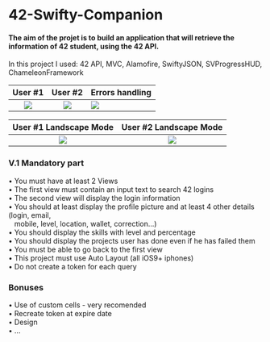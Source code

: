 # 42-Swifty-Companion
#### The aim of the projet is to build an application that will retrieve the information of 42 student, using the 42 API.

In this project I used: 42 API, MVC, Alamofire, SwiftyJSON, SVProgressHUD, ChameleonFramework

User #1               |  User #2             |  Errors handling
:--------------------:|:--------------------:|:--------------------|
![](sshiling.gif)     |  ![](oskulska.gif)   |  ![](errors.gif)

User #1 Landscape Mode |  User #2 Landscape Mode
:---------------------:|:----------------------:|
![](nestor_l.gif)      |  ![](sshiling_l.gif)

### V.1 Mandatory part

• You must have at least 2 Views <br>
• The first view must contain an input text to search 42 logins <br>
• The second view will display the login information <br>
• You should at least display the profile picture and at least 4 other details (login, email, <br>
&nbsp;&nbsp;  mobile, level, location, wallet, correction...) <br>
• You should display the skills with level and percentage <br>
• You should display the projects user has done even if he has failed them <br>
• You must be able to go back to the first view <br>
• This project must use Auto Layout (all iOS9+ iphones) <br>
• Do not create a token for each query <br>

### Bonuses
• Use of custom cells - very recomended <br>
• Recreate token at expire date <br>
• Design <br>
• ... <br>
